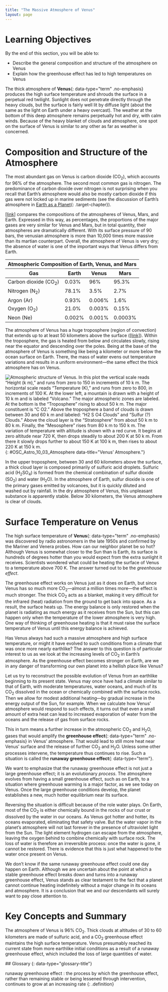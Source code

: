```yaml
---
title: "The Massive Atmosphere of Venus"
layout: page
---
```



# Learning Objectives

By the end of this section, you will be able to:

* Describe the general composition and structure of the atmosphere on Venus
* Explain how the greenhouse effect has led to high temperatures on Venus

The thick atmosphere of **Venus**{: data-type="term" .no-emphasis} produces the high surface temperature and shrouds the surface in a perpetual red twilight. Sunlight does not penetrate directly through the heavy clouds, but the surface is fairly well lit by diffuse light (about the same as the light on Earth under a heavy overcast). The weather at the bottom of this deep atmosphere remains perpetually hot and dry, with calm winds. Because of the heavy blanket of clouds and atmosphere, one spot on the surface of Venus is similar to any other as far as weather is concerned.

# Composition and Structure of the Atmosphere

The most abundant gas on Venus is carbon dioxide (CO<sub>2</sub>), which accounts for 96% of the atmosphere. The second most common gas is nitrogen. The predominance of carbon dioxide over nitrogen is not surprising when you recall that Earth’s atmosphere would also be mostly carbon dioxide if this gas were not locked up in marine sediments (see the discussion of Earth’s atmosphere in [Earth as a Planet](/m59824){: .target-chapter}).

[\[link\]](#fs-id1168047663440) compares the compositions of the atmospheres of Venus, Mars, and Earth. Expressed in this way, as percentages, the proportions of the major gases are very similar for Venus and Mars, but in total quantity, their atmospheres are dramatically different. With its surface pressure of 90 bars, the venusian atmosphere is more than 10,000 times more massive than its martian counterpart. Overall, the atmosphere of Venus is very dry; the absence of water is one of the important ways that Venus differs from Earth.

<table summary="This table contains four columns and six rows. The first row is a header row, and it labels each column, &#x201C;Gas,&#x201D; &#x201C;Earth,&#x201D; &#x201C;Venus,&#x201D; and &#x201C;Mars.&#x201D; Under the &#x201C;Gas&#x201D; column are the values: &#x201C;Carbon dioxide (C O2),&#x201D; &#x201C;Nitrogen (N2),&#x201D; &#x201C;Argon (A r),&#x201D; &#x201C;Oxygen (O2),&#x201D; and &#x201C;Neon (N e).&#x201D; Under the &#x201C;Earth&#x201D; column are the values: &#x201C;0.03 %,&#x201D; &#x201C;78.1 %,&#x201D; &#x201C;0.93 %,&#x201D; &#x201C;21.0 %,&#x201D; and &#x201C;0.002 %.&#x201D; Under the &#x201C;Venus&#x201D; column are the values: &#x201C;96 %,&#x201D; &#x201C;3.5 %,&#x201D; &#x201C;0.006 %,&#x201D; &#x201C;0.003 %,&#x201D; and &#x201C;0.001 %.&#x201D; Finally, under the &#x201C;Mars&#x201D; column are the values: &#x201C;95.3 %,&#x201D; &#x201C;2.7 %,&#x201D; &#x201C;1.6 %,&#x201D; &#x201C;0.15%,&#x201D; and &#x201C;0.0003 %.&#x201D;" class="span-all"><thead>
<tr valign="top">
<th colspan="4" data-valign="top" data-align="center">Atmospheric Composition of Earth, Venus, and Mars</th>
</tr>
<tr valign="top">
<th data-valign="top" data-align="center">Gas</th>
<th data-valign="top" data-align="center">Earth</th>
<th data-valign="top" data-align="center">Venus</th>
<th data-valign="top" data-align="center">Mars</th>
</tr>
</thead><tbody>
<tr valign="top">
<td data-valign="top" data-align="left">Carbon dioxide (CO<sub>2</sub>)</td>
<td data-valign="top" data-align="left">0.03%</td>
<td data-valign="top" data-align="left">96%</td>
<td data-valign="top" data-align="left">95.3%</td>
</tr>
<tr valign="top">
<td data-valign="top" data-align="left">Nitrogen (N<sub>2</sub>)</td>
<td data-valign="top" data-align="left">78.1%</td>
<td data-valign="top" data-align="left">3.5%</td>
<td data-valign="top" data-align="left">2.7%</td>
</tr>
<tr valign="top">
<td data-valign="top" data-align="left">Argon (Ar)</td>
<td data-valign="top" data-align="left">0.93%</td>
<td data-valign="top" data-align="left">0.006%</td>
<td data-valign="top" data-align="left">1.6%</td>
</tr>
<tr valign="top">
<td data-valign="top" data-align="left">Oxygen (O<sub>2</sub>)</td>
<td data-valign="top" data-align="left">21.0%</td>
<td data-valign="top" data-align="left">0.003%</td>
<td data-valign="top" data-align="left">0.15%</td>
</tr>
<tr valign="top">
<td data-valign="top" data-align="left">Neon (Ne)</td>
<td data-valign="top" data-align="left">0.002%</td>
<td data-valign="top" data-align="left">0.001%</td>
<td data-valign="top" data-align="left">0.0003%</td>
</tr>
</tbody></table>

The atmosphere of Venus has a huge troposphere (region of convection) that extends up to at least 50 kilometers above the surface ([\[link\]](#OSC_Astro_10_03_Atmosphere)). Within the troposphere, the gas is heated from below and circulates slowly, rising near the equator and descending over the poles. Being at the base of the atmosphere of Venus is something like being a kilometer or more below the ocean surface on Earth. There, the mass of water evens out temperature variations and results in a uniform environment—the same effect the thick atmosphere has on Venus.

 ![Atmospheric structure of Venus. In this plot the vertical scale reads &#x201C;Height (k m),&#x201D; and runs from zero to 150 in increments of 10 k m. The horizontal scale reads &#x201C;Temperature (K),&#x201D; and runs from zero to 800, in increments of 100 K. At the lower left, a mountain is drawn with a height of 10 k m and is labeled &#x201C;Volcano.&#x201D; The major atmospheric zones are labeled. At the bottom is the &#x201C;Troposphere&#x201D; rising to about 50 k m. The major constituent is &#x201C;C O2.&#x201D; Above the troposphere a band of clouds is drawn between 30 and 60 k m and labeled: &#x201C;H2 S O4 Clouds&#x201D; and &#x201C;Sulfur (?) Clouds.&#x201D; Above the cloud layer is the &#x201C;Stratosphere&#x201D; from about 50 k m to 80 k m. Finally, the &#x201C;Mesosphere&#x201D; rises from 80 k m to 150 k m. The variation of temperature with altitude is shown with a red curve. It begins at zero altitude near 720 K, then drops steadily to about 200 K at 50 k m. From there it slowly drops further to about 150 K at 100 k m, then rises to about 220 K at 150 k m.](../resources/OSC_Astro_10_03_Atmosphere.jpg "The layers of the massive atmosphere of Venus shown here are based on data from the Pioneer and Venera entry probes. Height is measured along the left axis, the bottom scale shows temperature, and the red line allows you to read off the temperature at each height. Notice how steeply the temperature rises below the clouds, thanks to the planet&#x2019;s huge greenhouse effect."){: #OSC_Astro_10_03_Atmosphere data-title="Venus&#x2019; Atmosphere."}

In the upper troposphere, between 30 and 60 kilometers above the surface, a thick cloud layer is composed primarily of sulfuric acid droplets. Sulfuric acid (H<sub>2</sub>SO<sub>4</sub>) is formed from the chemical combination of sulfur dioxide (SO<sub>2</sub>) and water (H<sub>2</sub>O). In the atmosphere of Earth, sulfur dioxide is one of the primary gases emitted by volcanoes, but it is quickly diluted and washed out by rainfall. In the dry atmosphere of Venus, this unpleasant substance is apparently stable. Below 30 kilometers, the Venus atmosphere is clear of clouds.

# Surface Temperature on Venus

The high surface temperature of **Venus**{: data-type="term" .no-emphasis} was discovered by radio astronomers in the late 1950s and confirmed by the Mariner and Venera probes. How can our neighbor planet be so hot? Although Venus is somewhat closer to the Sun than is Earth, its surface is hundreds of degrees hotter than you would expect from the extra sunlight it receives. Scientists wondered what could be heating the surface of Venus to a temperature above 700 K. The answer turned out to be the *greenhouse effect*.

The greenhouse effect works on Venus just as it does on Earth, but since Venus has so much more CO<sub>2</sub>—almost a million times more—the effect is much stronger. The thick CO<sub>2</sub> acts as a blanket, making it very difficult for the infrared (heat) radiation from the ground to get back into space. As a result, the surface heats up. The energy balance is only restored when the planet is radiating as much energy as it receives from the Sun, but this can happen only when the temperature of the lower atmosphere is very high. One way of thinking of greenhouse heating is that it must raise the surface temperature of Venus until this energy balance is achieved.

Has Venus always had such a massive atmosphere and high surface temperature, or might it have evolved to such conditions from a climate that was once more nearly earthlike? The answer to this question is of particular interest to us as we look at the increasing levels of CO<sub>2</sub> in Earth’s atmosphere. As the greenhouse effect becomes stronger on Earth, are we in any danger of transforming our own planet into a hellish place like Venus?

Let us try to reconstruct the possible evolution of Venus from an earthlike beginning to its present state. Venus may once have had a climate similar to that of Earth, with moderate temperatures, water oceans, and much of its CO<sub>2</sub> dissolved in the ocean or chemically combined with the surface rocks. Then we allow for modest additional heating—by gradual increase in the energy output of the Sun, for example. When we calculate how Venus’ atmosphere would respond to such effects, it turns out that even a small amount of extra heat can lead to increased evaporation of water from the oceans and the release of gas from surface rocks.

This in turn means a further increase in the atmospheric CO<sub>2</sub> and H<sub>2</sub>O, gases that would amplify the **greenhouse effect**{: data-type="term" .no-emphasis} in Venus’ atmosphere. That would lead to still more heat near Venus’ surface and the release of further CO<sub>2</sub> and H<sub>2</sub>O. Unless some other processes intervene, the temperature thus continues to rise. Such a situation is called the **runaway greenhouse effect**{: data-type="term"}.

We want to emphasize that the runaway greenhouse effect is not just a large greenhouse effect; it is an evolutionary *process*. The atmosphere evolves from having a small greenhouse effect, such as on Earth, to a situation where greenhouse warming is a major factor, as we see today on Venus. Once the large greenhouse conditions develop, the planet establishes a new, much hotter equilibrium near its surface.

Reversing the situation is difficult because of the role water plays. On Earth, most of the CO<sub>2</sub> is either chemically bound in the rocks of our crust or dissolved by the water in our oceans. As Venus got hotter and hotter, its oceans evaporated, eliminating that safety valve. But the water vapor in the planet’s atmosphere will not last forever in the presence of ultraviolet light from the Sun. The light element hydrogen can escape from the atmosphere, leaving the oxygen behind to combine chemically with surface rock. The loss of water is therefore an irreversible process: once the water is gone, it cannot be restored. There is evidence that this is just what happened to the water once present on Venus.

We don’t know if the same runaway greenhouse effect could one day happen on Earth. Although we are uncertain about the point at which a stable greenhouse effect breaks down and turns into a runaway greenhouse effect, Venus stands as clear testament to the fact that a planet cannot continue heating indefinitely without a major change in its oceans and atmosphere. It is a conclusion that we and our descendants will surely want to pay close attention to.

# Key Concepts and Summary

The atmosphere of Venus is 96% CO<sub>2</sub>. Thick clouds at altitudes of 30 to 60 kilometers are made of sulfuric acid, and a CO<sub>2</sub> greenhouse effect maintains the high surface temperature. Venus presumably reached its current state from more earthlike initial conditions as a result of a runaway greenhouse effect, which included the loss of large quantities of water.

<div data-type="glossary" markdown="1">
## Glossary
{: data-type="glossary-title"}

runaway greenhouse effect
: the process by which the greenhouse effect, rather than remaining stable or being lessened through intervention, continues to grow at an increasing rate
{: .definition}

</div>

